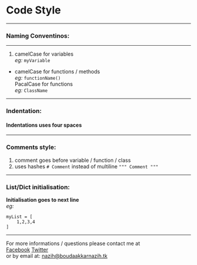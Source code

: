 # Code Style
-------------------
### Naming Conventinos:
-------------------
1. camelCase for variables  
	*eg:* `myVariable`  
- camelCase for functions / methods  
	*eg:* `functionName()`  
 PacalCase for functions  
	*eg:* `ClassName`  
---
### Indentation:
#### **Indentations uses four spaces**

---
### Comments style:
1. comment goes before variable / function / class
2. uses hashes `# Comment` instead of multiline `""" Comment """`
---
### List/Dict initialisation:
**Initialisation goes to next line**  
*eg:*

	myList = [
		1,2,3,4
	]
---

For more informations / questions please contact me at  
[Facebook](https://www.facebook.com/spounka346)
[Twitter](https://www.twitter.com/boudaakkar)  
or by email at:
nazih@boudaakkarnazih.tk
